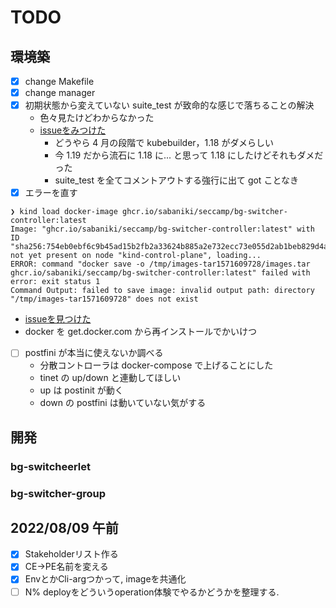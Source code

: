 # TODO
## 環境築
- [x] change Makefile
- [x] change manager
- [x] 初期状態から変えていない suite_test が致命的な感じで落ちることの解決
  - 色々見たけどわからなかった
  - [issueをみつけた](https://github.com/kubernetes-sigs/kubebuilder/issues/2642)
    - どうやら 4 月の段階で kubebuilder，1.18 がダメらしい
    - 今 1.19 だから流石に 1.18 に... と思って 1.18 にしたけどそれもダメだった
    - suite_test を全てコメントアウトする強行に出て got ことなき
- [x] エラーを直す

```
❯ kind load docker-image ghcr.io/sabaniki/seccamp/bg-switcher-controller:latest
Image: "ghcr.io/sabaniki/seccamp/bg-switcher-controller:latest" with ID "sha256:754eb0ebf6c9b45ad15b2fb2a33624b885a2e732ecc73e055d2ab1beb829d4a0" not yet present on node "kind-control-plane", loading...
ERROR: command "docker save -o /tmp/images-tar1571609728/images.tar ghcr.io/sabaniki/seccamp/bg-switcher-controller:latest" failed with error: exit status 1
Command Output: failed to save image: invalid output path: directory "/tmp/images-tar1571609728" does not exist
```

  - [issueを見つけた](https://github.com/kubernetes-sigs/kind/issues/2535)
  - docker を get.docker.com から再インストールでかいけつ

- [ ] postfini が本当に使えないか調べる
  - 分散コントローラは docker-compose で上げることにした
  - tinet の up/down と連動してほしい
  - up は postinit が動く
  - down の postfini は動いていない気がする

## 開発
### bg-switcheerlet
### bg-switcher-group

## 2022/08/09 午前
- [x] Stakeholderリスト作る
- [x] CE->PE名前を変える
- [x] EnvとかCli-argつかって, imageを共通化
- [ ] N% deployをどういうoperation体験でやるかどうかを整理する.